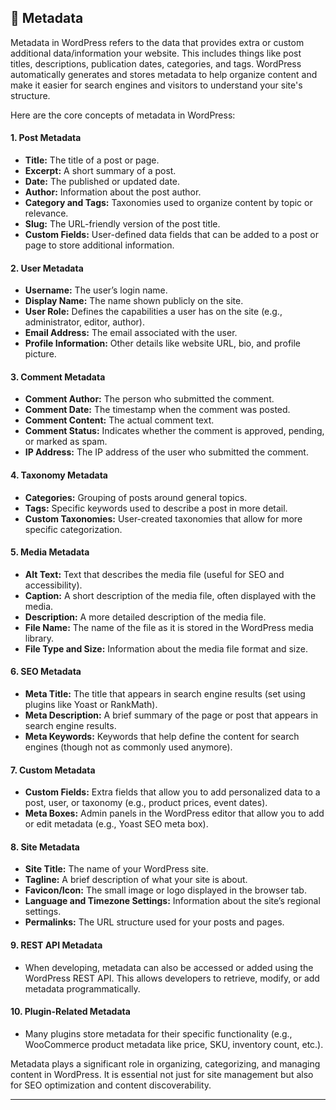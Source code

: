 ## 📌 Metadata

Metadata in WordPress refers to the data that provides extra or custom additional data/information your website. This includes things like post titles, descriptions, publication dates, categories, and tags. WordPress automatically generates and stores metadata to help organize content and make it easier for search engines and visitors to understand your site's structure. 

Here are the core concepts of metadata in WordPress:

#### 1. Post Metadata
   - **Title:** The title of a post or page.
   - **Excerpt:** A short summary of a post.
   - **Date:** The published or updated date.
   - **Author:** Information about the post author.
   - **Category and Tags:** Taxonomies used to organize content by topic or relevance.
   - **Slug:** The URL-friendly version of the post title.
   - **Custom Fields:** User-defined data fields that can be added to a post or page to store additional information.

#### 2. User Metadata
   - **Username:** The user’s login name.
   - **Display Name:** The name shown publicly on the site.
   - **User Role:** Defines the capabilities a user has on the site (e.g., administrator, editor, author).
   - **Email Address:** The email associated with the user.
   - **Profile Information:** Other details like website URL, bio, and profile picture.

#### 3. Comment Metadata
   - **Comment Author:** The person who submitted the comment.
   - **Comment Date:** The timestamp when the comment was posted.
   - **Comment Content:** The actual comment text.
   - **Comment Status:** Indicates whether the comment is approved, pending, or marked as spam.
   - **IP Address:** The IP address of the user who submitted the comment.

#### 4. Taxonomy Metadata
   - **Categories:** Grouping of posts around general topics.
   - **Tags:** Specific keywords used to describe a post in more detail.
   - **Custom Taxonomies:** User-created taxonomies that allow for more specific categorization.

#### 5. Media Metadata
   - **Alt Text:** Text that describes the media file (useful for SEO and accessibility).
   - **Caption:** A short description of the media file, often displayed with the media.
   - **Description:** A more detailed description of the media file.
   - **File Name:** The name of the file as it is stored in the WordPress media library.
   - **File Type and Size:** Information about the media file format and size.

#### 6. SEO Metadata
   - **Meta Title:** The title that appears in search engine results (set using plugins like Yoast or RankMath).
   - **Meta Description:** A brief summary of the page or post that appears in search engine results.
   - **Meta Keywords:** Keywords that help define the content for search engines (though not as commonly used anymore).

#### 7. Custom Metadata
   - **Custom Fields:** Extra fields that allow you to add personalized data to a post, user, or taxonomy (e.g., product prices, event dates).
   - **Meta Boxes:** Admin panels in the WordPress editor that allow you to add or edit metadata (e.g., Yoast SEO meta box).

#### 8. Site Metadata
   - **Site Title:** The name of your WordPress site.
   - **Tagline:** A brief description of what your site is about.
   - **Favicon/Icon:** The small image or logo displayed in the browser tab.
   - **Language and Timezone Settings:** Information about the site’s regional settings.
   - **Permalinks:** The URL structure used for your posts and pages.

#### 9. REST API Metadata
   - When developing, metadata can also be accessed or added using the WordPress REST API. This allows developers to retrieve, modify, or add metadata programmatically.

#### 10. Plugin-Related Metadata
   - Many plugins store metadata for their specific functionality (e.g., WooCommerce product metadata like price, SKU, inventory count, etc.).

Metadata plays a significant role in organizing, categorizing, and managing content in WordPress. It is essential not just for site management but also for SEO optimization and content discoverability.

---